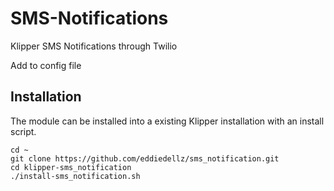 # SMS-Notifications
Klipper SMS Notifications through Twilio

Add to config file


## Installation

The module can be installed into a existing Klipper installation with an install script. 

    cd ~
    git clone https://github.com/eddiedellz/sms_notification.git
    cd klipper-sms_notification
    ./install-sms_notification.sh

